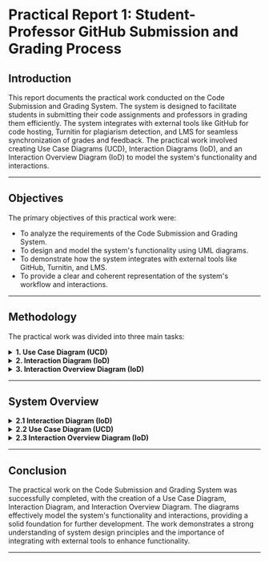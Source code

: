 # Practical Report 1: Student-Professor GitHub Submission and Grading Process  

## Introduction  
This report documents the practical work conducted on the Code Submission and Grading System. The system is designed to facilitate students in submitting their code assignments and professors in grading them efficiently. The system integrates with external tools like GitHub for code hosting, Turnitin for plagiarism detection, and LMS for seamless synchronization of grades and feedback. The practical work involved creating Use Case Diagrams (UCD), Interaction Diagrams (IoD), and an Interaction Overview Diagram (IoD) to model the system's functionality and interactions.

---

## Objectives  
The primary objectives of this practical work were:  

- To analyze the requirements of the Code Submission and Grading System.  
- To design and model the system's functionality using UML diagrams.  
- To demonstrate how the system integrates with external tools like GitHub, Turnitin, and LMS.  
- To provide a clear and coherent representation of the system's workflow and interactions.  

---

## Methodology  
The practical work was divided into three main tasks:  

<details>
<summary><b>1. Use Case Diagram (UCD)</b></summary>

- Identified the key actors (Student, Professor, Staff/Admin) and their interactions with the system.  
- Included use cases such as:  
  - **Student**: Upload Source Code, View Grade and Feedback, View Submission History.  
  - **Professor**: Run and Grade Assignment, Check Plagiarism, Define Grading Criteria, Set Due Date and Time.  
  - **Staff/Admin**: Manage User Accounts, Integrate with LMS.  
- Relationships:  
  - `<extend>`: Reject Late Submissions extends Upload Source Code.  
  - `<include>`: Check Plagiarism is included in Run and Grade Assignment.  

</details>

<details>
<summary><b>2. Interaction Diagram (IoD)</b></summary>

- Focused on the flow of interactions between the Student and Professor during the submission and grading process.  
- Key interactions included:  
  - **Student**: Checks submission date, pushes code to GitHub.  
  - **Professor**: Navigates to the student's repository, reviews code (directly on GitHub or by cloning the repository), grades the submission, and checks for plagiarism using Turnitin.  
- Decision Points:  
  - If the submission date has passed, the system rejects the submission.  
  - If all submissions are graded, the process ends; otherwise, the professor proceeds to the next student.  

</details>

<details>
<summary><b>3. Interaction Overview Diagram (IoD)</b></summary>

- Combined elements from the UCD and IoD to provide a high-level view of the system's functionality.  
- Key components included:  
  - **Icons**: Represented actions such as uploading code, reviewing code, and grading submissions.  
  - **Actors**: Student, Professor, Staff/Admin.  
  - **External Systems**: GitHub, LMS, and Turnitin.  
  - **Flow**: Showed how the actors interact with the system and external tools to achieve the desired outcomes.  

</details>

---

## System Overview  

<details>
<summary><b>2.1 Interaction Diagram (IoD)</b></summary>

The Interaction Diagram detailed the sequence of interactions between the Student and Professor. Key interactions included:  

- **Student**: Checks submission date, pushes code to GitHub.  
- **Professor**: Navigates to the student's repository, reviews code (directly on GitHub or by cloning the repository), grades the submission, and checks for plagiarism using Turnitin.  
- **Decision Points**:  
  - If the submission date has passed, the system rejects the submission.  
  - If all submissions are graded, the process ends; otherwise, the professor proceeds to the next student.  

![Interaction Diagram](IOD.png)  
*Figure 1: Interaction Diagram for the Code Submission and Grading System.*

</details>

<details>
<summary><b>2.2 Use Case Diagram (UCD)</b></summary>

The Use Case Diagram provided a high-level overview of the system's functionality. Key components included:  

- **Actors**: Student, Professor, Staff/Admin, LMS, and Turnitin.  
- **Use Cases**:  
  - **Student**: Upload Source Code, View Grade and Feedback, View Submission History.  
  - **Professor**: Run and Grade Assignment, Check Plagiarism, Define Grading Criteria, Set Due Date and Time.  
  - **Staff/Admin**: Manage User Accounts, Integrate with LMS.  
- **Relationships**:  
  - `<extend>`: Reject Late Submissions extends Upload Source Code.  
  - `<include>`: Check Plagiarism is included in Run and Grade Assignment.  

![Use Case Diagram](Usecase_Diagram_Namgay.png)  
*Figure 2: Use Case Diagram for the Code Submission and Grading System.*

</details>

<details>
<summary><b>2.3 Interaction Overview Diagram (IoD)</b></summary>

The Interaction Overview Diagram provided a visual representation of the system's workflow. Key components included:  

- **Icons**: Represented actions such as uploading code, reviewing code, and grading submissions.  
- **Actors**: Student, Professor, Staff/Admin.  
- **External Systems**: GitHub, LMS, and Turnitin.  
- **Flow**: Showed how the actors interact with the system and external tools to achieve the desired outcomes.  

![Interaction Overview Diagram](IOD1.png)  
*Figure 3: Interaction Overview Diagram for the Code Submission and Grading System.*

</details>

---

## Conclusion  
The practical work on the Code Submission and Grading System was successfully completed, with the creation of a Use Case Diagram, Interaction Diagram, and Interaction Overview Diagram. The diagrams effectively model the system's functionality and interactions, providing a solid foundation for further development. The work demonstrates a strong understanding of system design principles and the importance of integrating with external tools to enhance functionality.  

---

